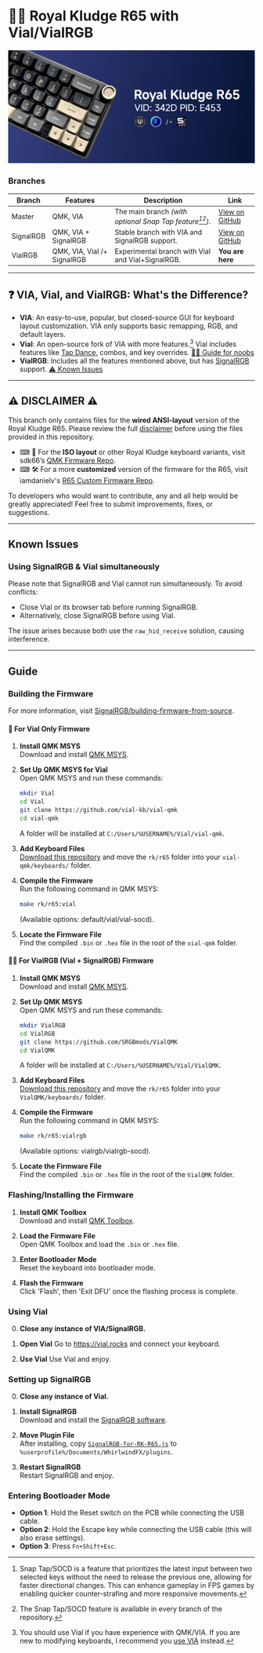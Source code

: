 # 🧪🚦 Royal Kludge R65 with Vial/VialRGB
![Royal Kludge R65 Keyboard](vialrgb-r65.png)


### Branches

| Branch        | Features              | Description                                             | Link                                                                                   |
|---------------|-----------------------|---------------------------------------------------------|----------------------------------------------------------------------------------------|
| Master   | QMK, VIA      | The main branch *(with optional Snap Tap feature[^1][^2])*.           | [View on GitHub](https://github.com/irfanjmdn/r65/tree/master)                         |
| SignalRGB | QMK, VIA + SignalRGB | Stable branch with VIA and SignalRGB support.     | [View on GitHub](https://github.com/irfanjmdn/r65/tree/signalrgb)                      |
| VialRGB       | QMK, VIA, Vial /+ SignalRGB      | Experimental branch with Vial and Vial+SignalRGB.    | **You are here**                                                      |

---


## ❓ VIA, Vial, and VialRGB: What's the Difference?
- **VIA**: An easy-to-use, popular, but closed-source GUI for keyboard layout customization. VIA only supports basic remapping, RGB, and default layers.
- **Vial**: An open-source fork of VIA with more features.[^3] Vial includes features like [Tap Dance](https://get.vial.today/manual/tap-dance.html), combos, and key overrides. [👨‍🏫 Guide for noobs](https://get.vial.today/manual/first-use.html)
- **VialRGB**: Includes all the features mentioned above, but has [SignalRGB](https://signalrgb.com/) support. [⚠ Known Issues](https://github.com/irfanjmdn/r65/tree/vialrgb#known-issues)

---

## ⚠ DISCLAIMER ⚠

This branch only contains files for the **wired ANSI-layout** version of the Royal Kludge R65. Please review the full [disclaimer](DISCLAIMER.md) before using the files provided in this repository.

- ⌨ 🔌 For the **ISO layout** or other Royal Kludge keyboard variants, visit sdk66’s [QMK Firmware Repo](https://github.com/hangshengkeji/qmk_firmware/tree/master/keyboards/rk).
- ⌨ 🛠 For a more **customized** version of the firmware for the R65, visit iamdanielv's [R65 Custom Firmware Repo](https://github.com/iamdanielv/kb_rk_r65).

To developers who would want to contribute, any and all help would be greatly appreciated! Feel free to submit improvements, fixes, or suggestions.

---

## Known Issues

### Using SignalRGB & Vial simultaneously

Please note that SignalRGB and Vial cannot run simultaneously. To avoid conflicts:

- Close Vial or its browser tab before running SignalRGB.
- Alternatively, close SignalRGB before using Vial.

The issue arises because both use the `raw_hid_receive` solution, causing interference.

---

## Guide

### Building the Firmware

For more information, visit [SignalRGB/building-firmware-from-source](https://docs.signalrgb.com/qmk/building-firmware-from-source).

#### 🧪 **For Vial Only Firmware**

1. **Install QMK MSYS**  
   Download and install [QMK MSYS](https://msys.qmk.fm).

2. **Set Up QMK MSYS for Vial**  
   Open QMK MSYS and run these commands:  
   ```bash
   mkdir Vial
   cd Vial
   git clone https://github.com/vial-kb/vial-qmk
   cd vial-qmk
   ```
   A folder will be installed at `C:/Users/%USERNAME%/Vial/vial-qmk`.

3. **Add Keyboard Files**  
   [Download this repository](https://minhaskamal.github.io/DownGit/#/home?url=https://github.com/irfanjmdn/r65/tree/vialrgb/rk/r65) and move the `rk/r65` folder into your `vial-qmk/keyboards/` folder.

4. **Compile the Firmware**  
   Run the following command in QMK MSYS:  
   ```bash
   make rk/r65:vial
   ```  
   (Available options: default/vial/vial-socd).

5. **Locate the Firmware File**  
   Find the compiled `.bin` or `.hex` file in the root of the `vial-qmk` folder.

#### 🧪💡 **For VialRGB (Vial + SignalRGB) Firmware**

1. **Install QMK MSYS**  
   Download and install [QMK MSYS](https://msys.qmk.fm).

2. **Set Up QMK MSYS**  
   Open QMK MSYS and run these commands:  
   ```bash
   mkdir VialRGB
   cd VialRGB
   git clone https://github.com/SRGBmods/VialQMK
   cd VialQMK
   ```
   A folder will be installed at `C:/Users/%USERNAME%/Vial/VialQMK`.

3. **Add Keyboard Files**  
   [Download this repository](https://minhaskamal.github.io/DownGit/#/home?url=https://github.com/irfanjmdn/r65/tree/vialrgb/rk/r65) and move the `rk/r65` folder into your `VialQMK/keyboards/` folder.

4. **Compile the Firmware**  
   Run the following command in QMK MSYS:  
   ```bash
   make rk/r65:vialrgb
   ```  
   (Available options: vialrgb/vialrgb-socd).

5. **Locate the Firmware File**  
   Find the compiled `.bin` or `.hex` file in the root of the `VialQMK` folder.

### Flashing/Installing the Firmware

1. **Install QMK Toolbox**  
   Download and install [QMK Toolbox](https://github.com/qmk/qmk_toolbox/releases).

2. **Load the Firmware File**  
   Open QMK Toolbox and load the `.bin` or `.hex` file.

3. **Enter Bootloader Mode**  
   Reset the keyboard into bootloader mode.

4. **Flash the Firmware**  
   Click 'Flash', then 'Exit DFU' once the flashing process is complete.

### Using Vial

0. **Close any instance of VIA/SignalRGB.**

1. **Open Vial**
   Go to https://vial.rocks and connect your keyboard.

2. **Use Vial**
   Use Vial and enjoy.

### Setting up SignalRGB

0. **Close any instance of Vial.**

1. **Install SignalRGB**  
   Download and install the [SignalRGB software](https://signalrgb.com/download/).

2. **Move Plugin File**  
   After installing, copy [`SignalRGB-for-RK-R65.js`](SignalRGB%20for%20RK%20R65.js) to `%userprofile%/Documents/WhirlwindFX/plugins`.

3. **Restart SignalRGB**  
   Restart SignalRGB and enjoy.

### Entering Bootloader Mode

- **Option 1**: Hold the Reset switch on the PCB while connecting the USB cable.
- **Option 2**: Hold the Escape key while connecting the USB cable (this will also erase settings).
- **Option 3**: Press `Fn+Shift+Esc`.

[^1]: Snap Tap/SOCD is a feature that prioritizes the latest input between two selected keys without the need to release the previous one, allowing for faster directional changes. This can enhance gameplay in FPS games by enabling quicker counter-strafing and more responsive movements. 
[^2]: The Snap Tap/SOCD feature is available in every branch of the repository.
[^3]: You should use Vial if you have experience with QMK/VIA. If you are new to modifying keyboards, I recommend you [use VIA](https://usevia.app) instead. 
